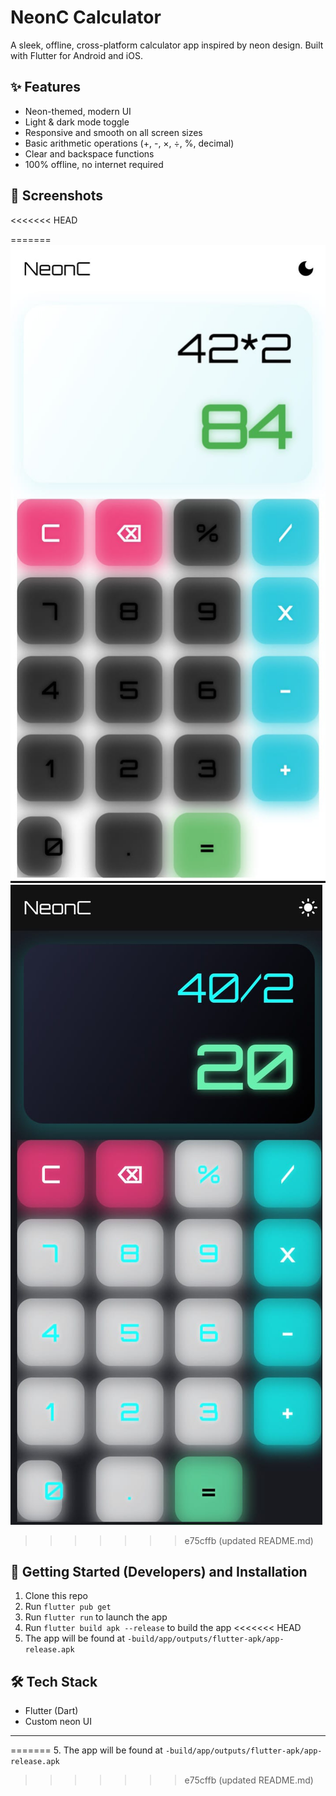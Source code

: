 # NeonC Calculator

A sleek, offline, cross-platform calculator app inspired by neon design. Built with Flutter for Android and iOS.

## ✨ Features
- Neon-themed, modern UI
- Light & dark mode toggle
- Responsive and smooth on all screen sizes
- Basic arithmetic operations (+, -, ×, ÷, %, decimal)
- Clear and backspace functions
- 100% offline, no internet required

## 📱 Screenshots
<<<<<<< HEAD
<!-- Add screenshots here if available -->


=======
![Light mode](light_mode.jpg)
![dark mode](dark_mode.jpg)

>>>>>>> e75cffb (updated README.md)
## 🚀 Getting Started (Developers) and Installation
1. Clone this repo
2. Run `flutter pub get`
3. Run `flutter run` to launch the app
4. Run `flutter build apk --release` to build the app
<<<<<<< HEAD
5. The app will be found at `-build/app/outputs/flutter-apk/app-release.apk`

## 🛠️ Tech Stack
- Flutter (Dart)
- Custom neon UI

---

=======
5. The app will be found at `-build/app/outputs/flutter-apk/app-release.apk`
>>>>>>> e75cffb (updated README.md)
